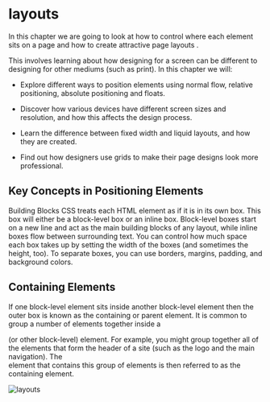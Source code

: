 # layouts 
In this chapter we are going to look at 
how to control where each element sits 
on a page and how to create attractive 
page layouts .

This involves learning about how designing for a screen can be 
different to designing for other mediums (such as print). In this 
chapter we will: 

* Explore different ways to position elements using normal 
flow, relative positioning, absolute positioning and floats.

*  Discover how various devices have different screen sizes 
and resolution, and how this affects the design process.

*  Learn the difference between fixed width and liquid layouts, 
and how they are created.
*  Find out how designers use grids to make their page 
designs look more professional.

## Key Concepts in Positioning Elements

Building Blocks
CSS treats each HTML element as if it is in its 
own box. This box will either be a block-level
box or an inline box.
Block-level boxes start on a new line and act as the main building blocks 
of any layout, while inline boxes flow between surrounding text. You can 
control how much space each box takes up by setting the width of the 
boxes (and sometimes the height, too). To separate boxes, you can use 
borders, margins, padding, and background colors. 

## Containing Elements
If one block-level element sits inside another 
block-level element then the outer box is 
known as the containing or parent element.
It is common to group a number of elements together inside a <div>
(or other block-level) element. For example, you might group together 
all of the elements that form the header of a site (such as the logo and 
the main navigation). The <div> element that contains this group of 
elements is then referred to as the containing element.

![layouts](https://cdn.codecoda.com/themes/user/site/default/asset/img/blog/CSS-layout-1.png)

